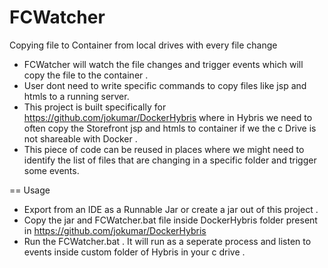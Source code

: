 # FCWatcher
Copying file to Container from local drives with every file change 


- FCWatcher will watch the file changes and trigger events which will copy the file to the container .
- User dont need to write specific commands to copy files like jsp and htmls to a running server. 
- This project is built specifically for https://github.com/jokumar/DockerHybris where in Hybris we need to often copy the Storefront jsp and htmls to container if we the c Drive is not shareable with Docker . 
- This piece of code can be reused in places where we might need to identify the list of files that are changing in a specific folder and trigger some events.



== Usage 

- Export from an IDE as a Runnable Jar or create a jar out of this project . 
- Copy the jar and FCWatcher.bat file inside DockerHybris folder present in https://github.com/jokumar/DockerHybris
- Run the FCWatcher.bat . It will run as a seperate process and listen to events inside custom folder of Hybris in your c drive . 



